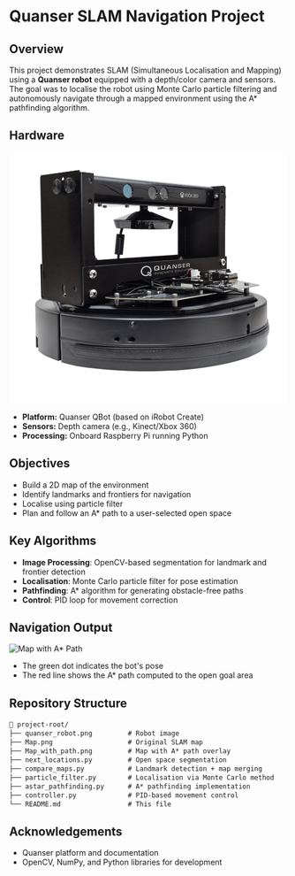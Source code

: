 # Quanser SLAM Navigation Project

## Overview
This project demonstrates SLAM (Simultaneous Localisation and Mapping) using a **Quanser robot** equipped with a depth/color camera and sensors. The goal was to localise the robot using Monte Carlo particle filtering and autonomously navigate through a mapped environment using the A* pathfinding algorithm.

## Hardware
![Quanser Bot](quanser_robot.png)

- **Platform:** Quanser QBot (based on iRobot Create)
- **Sensors:** Depth camera (e.g., Kinect/Xbox 360)
- **Processing:** Onboard Raspberry Pi running Python

## Objectives
- Build a 2D map of the environment
- Identify landmarks and frontiers for navigation
- Localise using particle filter
- Plan and follow an A* path to a user-selected open space

## Key Algorithms
- **Image Processing**: OpenCV-based segmentation for landmark and frontier detection
- **Localisation**: Monte Carlo particle filter for pose estimation
- **Pathfinding**: A* algorithm for generating obstacle-free paths
- **Control**: PID loop for movement correction

## Navigation Output
![Map with A* Path](Map_with_path.png)

- The green dot indicates the bot's pose
- The red line shows the A* path computed to the open goal area

## Repository Structure
```
📁 project-root/
├── quanser_robot.png         # Robot image
├── Map.png                   # Original SLAM map
├── Map_with_path.png         # Map with A* path overlay
├── next_locations.py         # Open space segmentation
├── compare_maps.py           # Landmark detection + map merging
├── particle_filter.py        # Localisation via Monte Carlo method
├── astar_pathfinding.py      # A* pathfinding implementation
├── controller.py             # PID-based movement control
└── README.md                 # This file
```

## Acknowledgements
- Quanser platform and documentation
- OpenCV, NumPy, and Python libraries for development

